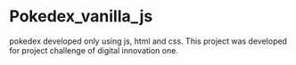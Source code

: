# Pokedex_vanilla_js
pokedex developed only using js, html and css. This project was developed for project challenge of digital innovation one.
